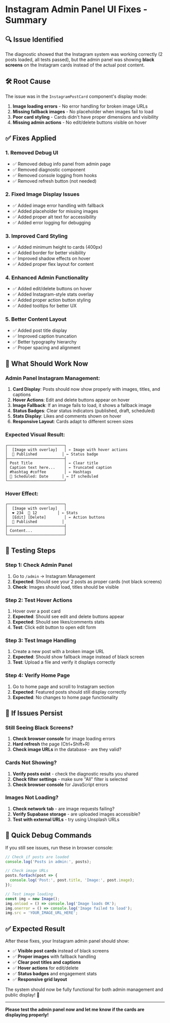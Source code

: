 # Instagram Admin Panel UI Fixes - Summary

## 🔍 **Issue Identified**
The diagnostic showed that the Instagram system was working correctly (2 posts loaded, all tests passed), but the admin panel was showing **black screens** on the Instagram cards instead of the actual post content.

## 🛠️ **Root Cause**
The issue was in the `InstagramPostCard` component's display mode:
1. **Image loading errors** - No error handling for broken image URLs
2. **Missing fallback images** - No placeholder when images fail to load
3. **Poor card styling** - Cards didn't have proper dimensions and visibility
4. **Missing admin actions** - No edit/delete buttons visible on hover

## ✅ **Fixes Applied**

### **1. Removed Debug UI**
- ✅ Removed debug info panel from admin page
- ✅ Removed diagnostic component
- ✅ Removed console logging from hooks
- ✅ Removed refresh button (not needed)

### **2. Fixed Image Display Issues**
- ✅ Added image error handling with fallback
- ✅ Added placeholder for missing images
- ✅ Added proper alt text for accessibility
- ✅ Added error logging for debugging

### **3. Improved Card Styling**
- ✅ Added minimum height to cards (400px)
- ✅ Added border for better visibility
- ✅ Improved shadow effects on hover
- ✅ Added proper flex layout for content

### **4. Enhanced Admin Functionality**
- ✅ Added edit/delete buttons on hover
- ✅ Added Instagram-style stats overlay
- ✅ Added proper action button styling
- ✅ Added tooltips for better UX

### **5. Better Content Layout**
- ✅ Added post title display
- ✅ Improved caption truncation
- ✅ Better typography hierarchy
- ✅ Proper spacing and alignment

## 🎯 **What Should Work Now**

### **Admin Panel Instagram Management:**
1. **Card Display**: Posts should now show properly with images, titles, and captions
2. **Hover Actions**: Edit and delete buttons appear on hover
3. **Image Fallback**: If an image fails to load, it shows a fallback image
4. **Status Badges**: Clear status indicators (published, draft, scheduled)
5. **Stats Display**: Likes and comments shown on hover
6. **Responsive Layout**: Cards adapt to different screen sizes

### **Expected Visual Result:**
```
┌─────────────────────────┐
│  [Image with overlay]   │ ← Image with hover actions
│  📍 Published           │ ← Status badge
├─────────────────────────┤
│ Post Title              │ ← Clear title
│ Caption text here...    │ ← Truncated caption
│ #hashtag #coffee        │ ← Hashtags
│ 📅 Scheduled: Date      │ ← If scheduled
└─────────────────────────┘
```

### **Hover Effect:**
```
┌─────────────────────────┐
│  [Image with overlay]   │
│  ❤️ 234  💬 12         │ ← Stats
│  [Edit] [Delete]        │ ← Action buttons
│  📍 Published           │
├─────────────────────────┤
│ Content...              │
└─────────────────────────┘
```

## 🧪 **Testing Steps**

### **Step 1: Check Admin Panel**
1. Go to `/admin` → Instagram Management
2. **Expected**: Should see your 2 posts as proper cards (not black screens)
3. **Check**: Images should load, titles should be visible

### **Step 2: Test Hover Actions**
1. Hover over a post card
2. **Expected**: Should see edit and delete buttons appear
3. **Expected**: Should see likes/comments stats
4. **Test**: Click edit button to open edit form

### **Step 3: Test Image Handling**
1. Create a new post with a broken image URL
2. **Expected**: Should show fallback image instead of black screen
3. **Test**: Upload a file and verify it displays correctly

### **Step 4: Verify Home Page**
1. Go to home page and scroll to Instagram section
2. **Expected**: Featured posts should still display correctly
3. **Expected**: No changes to home page functionality

## 🚨 **If Issues Persist**

### **Still Seeing Black Screens?**
1. **Check browser console** for image loading errors
2. **Hard refresh** the page (Ctrl+Shift+R)
3. **Check image URLs** in the database - are they valid?

### **Cards Not Showing?**
1. **Verify posts exist** - check the diagnostic results you shared
2. **Check filter settings** - make sure "All" filter is selected
3. **Check browser console** for JavaScript errors

### **Images Not Loading?**
1. **Check network tab** - are image requests failing?
2. **Verify Supabase storage** - are uploaded images accessible?
3. **Test with external URLs** - try using Unsplash URLs

## 🔧 **Quick Debug Commands**

If you still see issues, run these in browser console:

```javascript
// Check if posts are loaded
console.log('Posts in admin:', posts);

// Check image URLs
posts.forEach(post => {
  console.log('Post:', post.title, 'Image:', post.image);
});

// Test image loading
const img = new Image();
img.onload = () => console.log('Image loads OK');
img.onerror = () => console.log('Image failed to load');
img.src = 'YOUR_IMAGE_URL_HERE';
```

## ✅ **Expected Result**

After these fixes, your Instagram admin panel should show:
- ✅ **Visible post cards** instead of black screens
- ✅ **Proper images** with fallback handling
- ✅ **Clear post titles and captions**
- ✅ **Hover actions** for edit/delete
- ✅ **Status badges** and engagement stats
- ✅ **Responsive grid layout**

The system should now be fully functional for both admin management and public display! 🎉

---

**Please test the admin panel now and let me know if the cards are displaying properly!**
